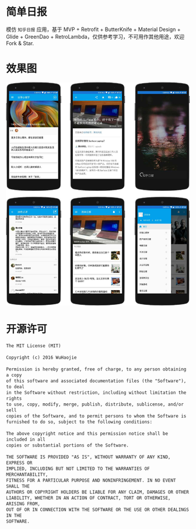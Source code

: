 # 简单日报
模仿 `知乎日报` 应用，基于 MVP + Retrofit + ButterKnife + Material Design + Glide + GreenDao + RetroLambda，仅供参考学习，不可用作其他用途，欢迎 Fork & Star.

# 效果图

![image](https://github.com/a-voyager/ZhihuDaily/raw/master/imgs/img.jpg "效果图")

# 开源许可
    The MIT License (MIT)

    Copyright (c) 2016 WuHaojie

    Permission is hereby granted, free of charge, to any person obtaining a copy
    of this software and associated documentation files (the "Software"), to deal
    in the Software without restriction, including without limitation the rights
    to use, copy, modify, merge, publish, distribute, sublicense, and/or sell
    copies of the Software, and to permit persons to whom the Software is
    furnished to do so, subject to the following conditions:

    The above copyright notice and this permission notice shall be included in all
    copies or substantial portions of the Software.

    THE SOFTWARE IS PROVIDED "AS IS", WITHOUT WARRANTY OF ANY KIND, EXPRESS OR
    IMPLIED, INCLUDING BUT NOT LIMITED TO THE WARRANTIES OF MERCHANTABILITY,
    FITNESS FOR A PARTICULAR PURPOSE AND NONINFRINGEMENT. IN NO EVENT SHALL THE
    AUTHORS OR COPYRIGHT HOLDERS BE LIABLE FOR ANY CLAIM, DAMAGES OR OTHER
    LIABILITY, WHETHER IN AN ACTION OF CONTRACT, TORT OR OTHERWISE, ARISING FROM,
    OUT OF OR IN CONNECTION WITH THE SOFTWARE OR THE USE OR OTHER DEALINGS IN THE
    SOFTWARE.